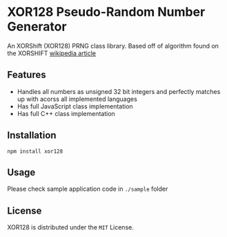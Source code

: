 XOR128 Pseudo-Random Number Generator
=====================================
An XORShift (XOR128) PRNG class library. Based off of algorithm found on the XORSHIFT
[wikipedia article](http://en.wikipedia.org/wiki/Xorshift)


Features
--------
* Handles all numbers as unsigned 32 bit integers and perfectly matches up with acorss all implemented languages
* Has full JavaScript class implementation
* Has full C++ class implementation


Installation
------------
```
npm install xor128
```


Usage
-----
Please check sample application code in `./sample` folder


License
-------
XOR128 is distributed under the `MIT` License.
